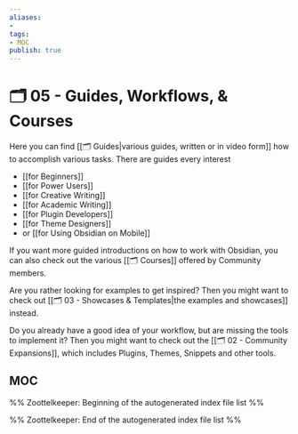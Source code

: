 ```yaml
---
aliases:
- 
tags: 
- MOC
publish: true
---
```


# 🗂️ 05 - Guides, Workflows, & Courses

Here you can find [[🗂️ Guides|various guides, written or in video form]] how to accomplish various tasks. There are guides every interest
- [[for Beginners]]
- [[for Power Users]]
- [[for Creative Writing]]
- [[for Academic Writing]]
- [[for Plugin Developers]]
- [[for Theme Designers]]
- or [[for Using Obsidian on Mobile]]

If you want more guided introductions on how to work with Obsidian, you can also check out the various [[🗂️ Courses]] offered by Community members.

Are you rather looking for examples to get inspired? Then you might want to check out [[🗂️ 03 - Showcases & Templates|the examples and showcases]] instead. 

Do you already have a good idea of your workflow, but are missing the tools to implement it? Then you might want to check out the [[🗂️ 02 - Community Expansions]], which includes Plugins, Themes, Snippets and other tools.

## MOC

%% Zoottelkeeper: Beginning of the autogenerated index file list  %%

%% Zoottelkeeper: End of the autogenerated index file list  %%